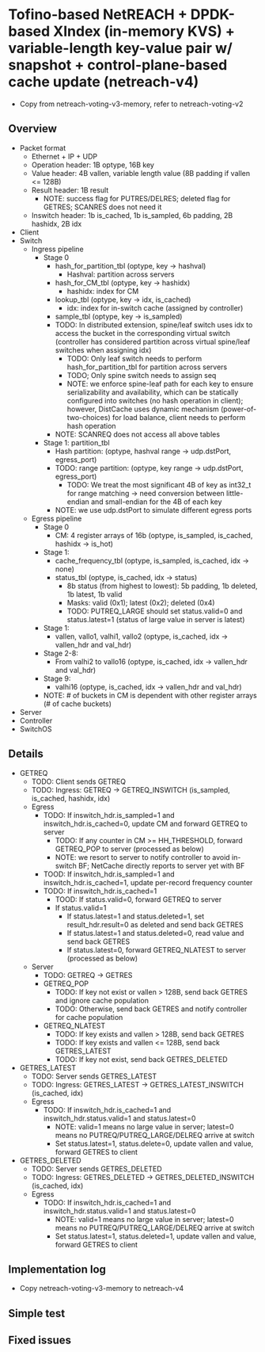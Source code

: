 # Tofino-based NetREACH + DPDK-based XIndex (in-memory KVS) + variable-length key-value pair w/ snapshot + control-plane-based cache update (netreach-v4)

- Copy from netreach-voting-v3-memory, refer to netreach-voting-v2

## Overview

- Packet format
	+ Ethernet + IP + UDP
	+ Operation header: 1B optype, 16B key
	+ Value header: 4B vallen, variable length value (8B padding if vallen <= 128B)
	+ Result header: 1B result
		* NOTE: success flag for PUTRES/DELRES; deleted flag for GETRES; SCANRES does not need it
	+ Inswitch header: 1b is_cached, 1b is_sampled, 6b padding, 2B hashidx, 2B idx
- Client
- Switch
	+ Ingress pipeline
		* Stage 0
			- hash_for_partition_tbl (optype, key -> hashval)
				+ Hashval: partition across servers
			- hash_for_CM_tbl (optype, key -> hashidx)
				+ hashidx: index for CM
			- lookup_tbl (optype, key -> idx, is_cached)
				+ idx: index for in-switch cache (assigned by controller)
			- sample_tbl (optype, key -> is_sampled)
			- TODO: In distributed extension, spine/leaf switch uses idx to access the bucket in the corresponding virtual switch (controller has considered partition across virtual spine/leaf switches when assigning idx)
				+ TODO: Only leaf switch needs to perform hash_for_partition_tbl for partition across servers
				+ TODO; Only spine switch needs to assign seq
				+ NOTE: we enforce spine-leaf path for each key to ensure serializability and availability, which can be statically configured into switches (no hash operation in client); however, DistCache uses dynamic mechanism (power-of-two-choices) for load balance, client needs to perform hash operation
			- NOTE: SCANREQ does not access all above tables
		* Stage 1: partition_tbl
			- Hash partition: (optype, hashval range -> udp.dstPort, egress_port)
			- TODO: range partition: (optype, key range -> udp.dstPort, egress_port)
				+ TODO: We treat the most significant 4B of key as int32_t for range matching -> need conversion between little-endian and small-endian for the 4B of each key
			- NOTE: we use udp.dstPort to simulate different egress ports
	+ Egress pipeline
		* Stage 0
			- CM: 4 register arrays of 16b (optype, is_sampled, is_cached, hashidx -> is_hot)
		* Stage 1:
			- cache_frequency_tbl (optype, is_sampled, is_cached, idx -> none)
			- status_tbl (optype, is_cached, idx -> status)
				+ 8b status (from highest to lowest): 5b padding, 1b deleted, 1b latest, 1b valid
				+ Masks: valid (0x1); latest (0x2); deleted (0x4)
				+ TODO: PUTREQ_LARGE should set status.valid=0 and status.latest=1 (status of large value in server is latest)
		* Stage 1: 
			- vallen, vallo1, valhi1, vallo2 (optype, is_cached, idx -> vallen_hdr and val_hdr)
		* Stage 2-8:
			- From valhi2 to vallo16 (optype, is_cached, idx -> vallen_hdr and val_hdr)
		* Stage 9:
			- valhi16 (optype, is_cached, idx -> vallen_hdr and val_hdr)
		* NOTE: # of buckets in CM is dependent with other register arrays (# of cache buckets)
- Server
- Controller
- SwitchOS

## Details 

- GETREQ
	+ TODO: Client sends GETREQ
	+ TODO: Ingress: GETREQ -> GETREQ_INSWITCH (is_sampled, is_cached, hashidx, idx)
	+ Egress
		* TODO: If inswitch_hdr.is_sampled=1 and inswitch_hdr.is_cached=0, update CM and forward GETREQ to server
			- TODO: If any counter in CM >= HH_THRESHOLD, forward GETREQ_POP to server (processed as below)
			- NOTE: we resort to server to notify controller to avoid in-switch BF; NetCache directly reports to server yet with BF
		- TOOD: If inswitch_hdr.is_sampled=1 and inswitch_hdr.is_cached=1, update per-record frequency counter
		* TODO: If inswitch_hdr.is_cached=1
			- TOOD: If status.valid=0, forward GETREQ to server
			- If status.valid=1
				+ If status.latest=1 and status.deleted=1, set result_hdr.result=0 as deleted and send back GETRES
				+ If status.latest=1 and status.deleted=0, read value and send back GETRES
				+ If status.latest=0, forward GETREQ_NLATEST to server (processed as below)
	+ Server
		* TODO: GETREQ -> GETRES
		* GETREQ_POP
			- TODO: If key not exist or vallen > 128B, send back GETRES and ignore cache population
			- TODO: Otherwise, send back GETRES and notify controller for cache population
		* GETREQ_NLATEST
			- TODO: If key exists and vallen > 128B, send back GETRES
			- TODO: If key exists and vallen <= 128B, send back GETRES_LATEST
			- TODO: If key not exist, send back GETRES_DELETED
- GETRES_LATEST
	+ TODO: Server sends GETRES_LATEST
	+ TODO: Ingress: GETRES_LATEST -> GETRES_LATEST_INSWITCH (is_cached, idx)
	+ Egress
		* TODO: If inswitch_hdr.is_cached=1 and inswitch_hdr.status.valid=1 and status.latest=0
			+ NOTE: valid=1 means no large value in server; latest=0 means no PUTREQ/PUTREQ_LARGE/DELREQ arrive at switch
			+ Set status.latest=1, status.delete=0, update vallen and value, forward GETRES to client
- GETRES_DELETED
	+ TODO: Server sends GETRES_DELETED
	+ TODO: Ingress: GETRES_DELETED -> GETRES_DELETED_INSWITCH (is_cached, idx)
	+ Egress
		* TODO: If inswitch_hdr.is_cached=1 and inswitch_hdr.status.valid=1 and status.latest=0
			+ NOTE: valid=1 means no large value in server; latest=0 means no PUTREQ/PUTREQ_LARGE/DELREQ arrive at switch
			+ Set status.latest=1, status.deleted=1, update vallen and value, forward GETRES to client

## Implementation log

- Copy netreach-voting-v3-memory to netreach-v4

## Simple test

## Fixed issues
